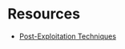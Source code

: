 # Resources

- [Post-Exploitation Techniques](https://www.offensive-security.com/metasploit-unleashed/post-exploitation/)
